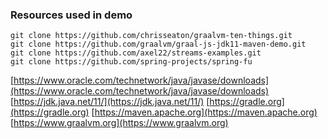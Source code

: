 ### Resources used in demo

`git clone https://github.com/chrisseaton/graalvm-ten-things.git`  
`git clone https://github.com/graalvm/graal-js-jdk11-maven-demo.git`  
`git clone https://github.com/axel22/streams-examples.git`  
`git clone https://github.com/spring-projects/spring-fu`  


[https://www.oracle.com/technetwork/java/javase/downloads](https://www.oracle.com/technetwork/java/javase/downloads)
[https://jdk.java.net/11/](https://jdk.java.net/11/)
[https://gradle.org](https://gradle.org)
[https://maven.apache.org](https://maven.apache.org)
[https://www.graalvm.org](https://www.graalvm.org)



